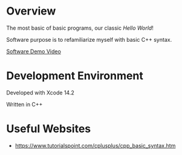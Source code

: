 # Overview

The most basic of basic programs, our classic *Hello World*!

Software purpose is to refamiliarize myself with basic C++ syntax.

[Software Demo Video](https://youtu.be/r-mPTgJ1fvg)

# Development Environment

Developed with Xcode 14.2

Written in C++

# Useful Websites

* https://www.tutorialspoint.com/cplusplus/cpp_basic_syntax.htm
